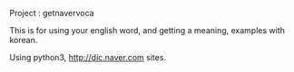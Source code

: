 Project : getnavervoca

This is for using your english word, and
getting a meaning, examples with korean.

Using python3, http://dic.naver.com sites.
